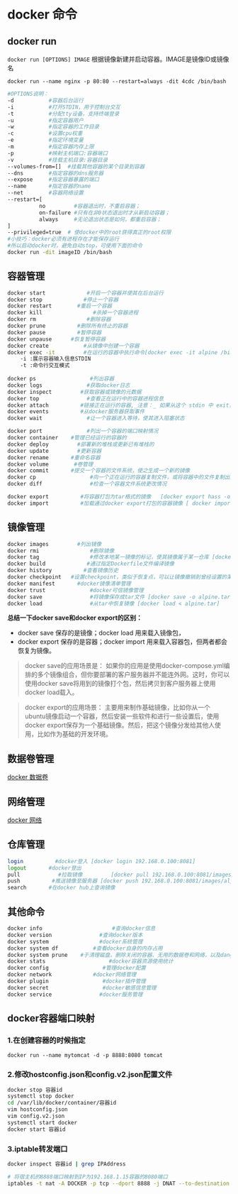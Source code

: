 # docker 命令

## docker run

`docker run [OPTIONS] IMAGE`  根据镜像新建并启动容器。IMAGE是镜像ID或镜像名

`docker run --name nginx -p 80:80 --restart=always -dit 4cdc /bin/bash`

```bash
#OPTIONS说明：
-d           #容器后台运行
-i           #打开STDIN，用于控制台交互
-t           #分配tty设备，支持终端登录
-u           #指定容器用户
-w           #指定容器的工作目录
-c           #设置cpu权重
-e           #指定环境变量
-m           #指定容器内存上限
-p           #映射主机端口:容器端口
-v           #挂载主机目录:容器目录
--volumes-from=[]  #挂载其他容器的某个目录到容器
--dns        #指定容器的dns服务器
--expose     #指定容器暴露的端口
--name       #指定容器的name
--net        #容器网络设置
--restart=[
          no         #容器退出时，不重启容器；
          on-failure #只有在非0状态退出时才从新启动容器；
          always     #无论退出状态是如何，都重启容器；
]
--privileged=true  # 使docker中的root获得真正的root权限
#小技巧：docker必须有进程存在才能保存运行
#所以启动docker时，避免自动stop，可使用下面的命令
docker run -dit imageID /bin/bash
```

## 容器管理

```bash
docker start             #开启一个容器并使其在后台运行
docker stop             #停止一个容器
docker restart        #重启一个容器
docker kill                #杀掉一个容器进程
docker rm                #删除容器
docker prune          #删除所有终止的容器
docker pause          #暂停容器
docker unpause      #恢复暂停容器
docker create           #从镜像中创建一个容器
docker exec -it         #在运行的容器中执行命令[docker exec -it alpine /bin/sh ]
    -i :展示容器输入信息STDIN
    -t :命令行交互模式
  
docker ps                 #列出容器
docker logs              #获取docker日志
docker inspect         #获取容器或镜像的元数据
docker top               #查看正在运行中的容器进程信息
docker attach          #链接正在运行的容器,_注意：_ 如果从这个 stdin 中 exit，会导致容器的停止。
docker events          #从docker服务器获取事件
docker wait              #让一个容器进入等待，使其进入阻塞状态

docker port              #列出一个容器的端口映射情况
docker container    #管理已经运行的容器的
docker deploy         #部署新的堆栈或更新已有堆栈的
docker update         #更新容器
docker rename       #重命名容器
docker volume        #卷管理
docker commit       #提交一个容器的文件系统，使之生成一个新的镜像
docker cp                 #向一个正在运行的容器复制文件，或将容器中的文件复制出来
docker diff               #检查一个容器文件系统更改情况

docker export          #将容器打包为tar格式的镜像   [docker export hass -o hass.tar ]
docker import          #加载通过docker export打包的容器镜像 [ docker import hass.tar ]
```

## 镜像管理

```bash
docker images         #列出镜像
docker rmi                #删除镜像
docker tag                #修改本地某一镜像的标记，使其镜像属于某一仓库 [docker tag alpine:3.15 192.168.0.100:8081/images/alpine:3.15]
docker build             #通过指定Dockerfile文件编译镜像
docker history          #查看镜像历史
docker checkpoint   #设置checkpoint，类似于恢复点，可以让镜像撤销到曾经设置的某一个checkpoint上
docker manifest       #docker镜像清单管理
docker trust              #docker可信镜像管理
docker save               #将镜像保存成tar文件 [docker save -o alpine.tar  alpine:3.15]
docker load               #从tar中恢复镜像 [docker load < alpine.tar]
```

**总结一下docker save和docker export的区别：**

- docker save   保存的是镜像；docker load   用来载入镜像包，
- docker export 保存的是容器；docker import 用来载入容器包，但两者都会恢复为镜像。

> docker save的应用场景是：
> 如果你的应用是使用docker-compose.yml编排的多个镜像组合，但你要部署的客户服务器并不能连外网。这时，你可以使用docker save将用到的镜像打个包，然后拷贝到客户服务器上使用docker load载入。

> docker export的应用场景：
> 主要用来制作基础镜像，比如你从一个ubuntu镜像启动一个容器，然后安装一些软件和进行一些设置后，使用docker export保存为一个基础镜像。然后，把这个镜像分发给其他人使用，比如作为基础的开发环境。

## 数据卷管理

[docker 数据卷](docker%20数据卷.md)

## 网络管理

[docker 网络](docker%20网络.md)

## 仓库管理

```bash
login          #docker登入 [docker login 192.168.0.100:8081]
logout       #docker登出
pull            #拉取镜像         [docker pull 192.168.0.100:8081/images/alpine:3.15]
push          #推送镜像至服务器 [docker push 192.168.0.100:8081/images/alpine:3.15]
search       #在docker hub上查询镜像
```

## 其他命令

```bash
docker info                      #查询docker信息
docker version               #查询docker版本
docker system                #docker系统管理
docker system df           #查看docker自身的内存占用
docker system prune    #于清理磁盘，删除关闭的容器、无用的数据卷和网络，以及dangling镜像(即无tag的镜像)。
docker stats                    #docker容器资源使用统计
docker config                 #管理docker配置
docker network             #docker网络管理
docker plugin                 #docker插件管理
docker secret                 #docker敏感信息管理
docker service               #docker服务管理
```

## docker容器端口映射

### 1.在创建容器的时候指定

`docker run --name mytomcat -d -p 8888:8080 tomcat`

### 2.修改hostconfig.json和config.v2.json配置文件

```bash
docker stop 容器id
systemctl stop docker
cd /var/lib/docker/container/容器id
vim hostconfig.json
vim config.v2.json
systemctl start docker
docker start 容器id
```

### 3.iptable转发端口

```bash
docker inspect 容器id | grep IPAddress

# 将宿主机的8888端口映射到IP为192.168.1.15容器的8080端口
iptables -t nat -A DOCKER -p tcp --dport 8888 -j DNAT --to-destination 192.168.1.15:8080
```
